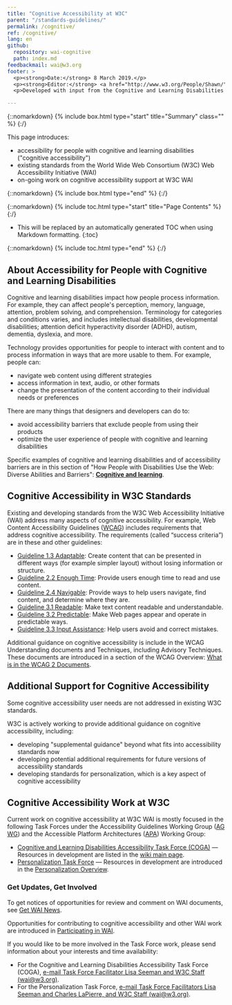 ```yaml
---
title: "Cognitive Accessibility at W3C"
parent: "/standards-guidelines/"
permalink: /cognitive/
ref: /cognitive/
lang: en
github:
  repository: wai-cognitive
  path: index.md
feedbackmail: wai@w3.org
footer: >
  <p><strong>Date:</strong> 8 March 2019.</p>
  <p><strong>Editor:</strong> <a href="http://www.w3.org/People/Shawn/">Shawn Lawton Henry</a>. Contributors: Steve Lee and <a href="http://www.w3.org/People/shadi/">Shadi Abou-Zahra</a>.</p>
  <p>Developed with input from the Cognitive and Learning Disabilities Accessibility Task Force (<a href="https://www.w3.org/WAI/PF/cognitive-a11y-tf/">COGA</a>). Developed with support of the <a href="http://www.easyreading.eu/">Easy Reading Project</a>, a European Commission (EC) co-funded project, Horizon 2020 Program (780529).<p>

---
```


{::nomarkdown}
{% include box.html type="start" title="Summary" class="" %}
{:/}

This page introduces:
* accessibility for people with cognitive and learning disabilities ("cognitive accessibility")
* existing standards from the World Wide Web Consortium (W3C) Web Accessibility Initiative (WAI)
* on-going work on cognitive accessibility support at W3C WAI

{::nomarkdown}
{% include box.html type="end" %}
{:/}

{::nomarkdown}
{% include toc.html type="start" title="Page Contents" %}
{:/}

- This will be replaced by an automatically generated TOC when using Markdown formatting.
{:toc}

{::nomarkdown}
{% include toc.html type="end" %}
{:/}

## About Accessibility for People with Cognitive and Learning Disabilities

Cognitive and learning disabilities impact how people process information. For example, they can affect people's perception, memory, language, attention, problem solving, and comprehension. Terminology for categories and conditions varies, and includes intellectual disabilities, developmental disabilities; attention deficit hyperactivity disorder (ADHD), autism, dementia, dyslexia, and more.

Technology provides opportunities for people to interact with content and to process information in ways that are more usable to them. For example, people can:
* navigate web content using different strategies
* access information in text, audio, or other formats
* change the presentation of the content according to their individual needs or preferences

There are many things that designers and developers can do to:
*  avoid accessibility barriers that exclude people from using their products
* optimize the user experience of people with cognitive and learning disabilities

Specific examples of cognitive and learning disabilities and of accessibility barriers are in this section of "How People with Disabilities Use the Web: Diverse Abilities and Barriers": **[Cognitive and learning](https://www.w3.org/WAI/people-use-web/abilities-barriers/#cognitive)**.

## Cognitive Accessibility in W3C Standards

Existing and developing standards from the W3C Web Accessibility Initiative (WAI) address many aspects of cognitive accessibility. For example, Web Content Accessibility Guidelines ([WCAG](https://www.w3.org/WAI/standards-guidelines/wcag/)) includes requirements that address cognitive accessibility. The requirements (called “success criteria”) are in these and other guidelines:

* [Guideline 1.3 Adaptable](https://www.w3.org/WAI/WCAG21/Understanding/adaptable): Create content that can be presented in different ways (for example simpler layout) without losing information or structure.
* [Guideline 2.2 Enough Time](https://www.w3.org/WAI/WCAG21/Understanding/enough-time): Provide users enough time to read and use content.
* [Guideline 2.4 Navigable](https://www.w3.org/WAI/WCAG21/Understanding/navigable): Provide ways to help users navigate, find content, and determine where they are.
* [Guideline 3.1 Readable](https://www.w3.org/WAI/WCAG21/Understanding/readable): Make text content readable and understandable.
* [Guideline 3.2 Predictable](https://www.w3.org/WAI/WCAG21/Understanding/predictable): Make Web pages appear and operate in predictable ways.
* [Guideline 3.3 Input Assistance](https://www.w3.org/WAI/WCAG21/Understanding/input-assistance): Help users avoid and correct mistakes.

Additional guidance on cognitive accessibility is include in the WCAG Understanding documents and Techniques, including Advisory Techniques. These documents are introduced in a section of the WCAG Overview: [What is in the WCAG 2 Documents](https://www.w3.org/WAI/standards-guidelines/wcag/#whatis2).

## Additional Support for Cognitive Accessibility

Some cognitive accessibility user needs are not addressed in existing W3C standards.

W3C is actively working to provide additional guidance on cognitive accessibility, including:

* developing "supplemental guidance" beyond what fits into accessibility standards now
* developing potential additional requirements for future versions of accessibility standards
* developing standards for personalization, which is a key aspect of cognitive accessibility

## Cognitive Accessibility Work at W3C

Current work on cognitive accessibility at W3C WAI is mostly focused in the following Task Forces under the Accessibility Guidelines Working Group ([AG WG](https://www.w3.org/WAI/GL/)) and the Accessible Platform Architectures ([APA](https://www.w3.org/WAI/APA/)) Working Group:

* [Cognitive and Learning Disabilities Accessibility Task Force (COGA)](https://www.w3.org/WAI/PF/cognitive-a11y-tf/) &mdash; Resources in development are listed in the [wiki main page](https://www.w3.org/WAI/PF/cognitive-a11y-tf/wiki/Main_Page).
* [Personalization Task Force](https://www.w3.org/WAI/APA/task-forces/personalization/) &mdash; Resources in development are introduced in the [Personalization Overview]( https://deploy-preview-2--wai-personalization-standards.netlify.com/standards-guidelines/personalization/)<!-- @@ update link -->.

### Get Updates, Get Involved

To get notices of opportunities for review and comment on WAI documents, see [Get WAI News](https://www.w3.org/WAI/news/subscribe/).

Opportunities for contributing to cognitive accessibility and other WAI work are introduced in [Participating in WAI](https://www.w3.org/WAI/about/participating/).

If you would like to be more involved in the Task Force work, please send information about your interests and time availability:

* For the Cognitive and Learning Disabilities Accessibility Task Force (COGA), [e-mail Task Force Facilitator Lisa Seeman and W3C Staff (wai@w3.org)](mailto:lisa.seeman@zoho.com,stevelee@w3.org?cc=wai@w3.org&subject=Cognitive%20Accessibility%20Task%20Force%20Enquiry).
* For the Personalization Task Force, [e-mail Task Force Facilitators Lisa Seeman and Charles LaPierre, and W3C Staff (wai@w3.org)](mailto:lisa.seeman@zoho.com,charlesl@benetech.org,ran@w3.org?cc=wai@w3.org&subject=Personalization%20Task%20Force%20Enquiry).
